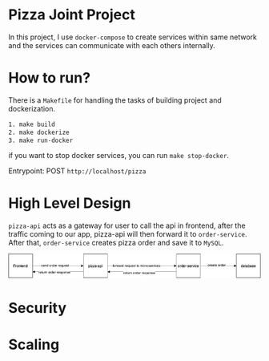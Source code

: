 # Pizza Joint Project

In this project, I use `docker-compose` to create services within same network and the services can communicate with each others internally.

# How to run?

There is a `Makefile` for handling the tasks of building project and dockerization.

```
1. make build
2. make dockerize
3. make run-docker
```

if you want to stop docker services, you can run `make stop-docker`.

Entrypoint: POST `http://localhost/pizza`

# High Level Design

`pizza-api` acts as a gateway for user to call the api in frontend, after the traffic coming to our app, pizza-api will then forward it to `order-service`. After that, `order-service` creates pizza order and save it to `MySQL`.

![flow-chart](arch/flow.png)

# Security

# Scaling

